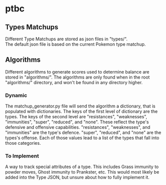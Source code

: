 # ptbc

## Types Matchups
Different Type Matchups are stored as json files in "types/".   
The default json file is based on the current Pokemon type matchup.

## Algorithms
Different algorithms to generate scores used to determine balance are stored in "algorithms/".
The algorithms are only found when in the root "algorithms/" directory, and won't be found in any directory higher.

### Dynamic
The matchup_generator.py file will send the algorithm a dictionary, that is populated with dictionaries.
The keys of the first level of dictionary are the types.
The keys of the second level are "resistances", "weaknesses", "immunities", "super", "reduced", and "none".
These reflect the type's defensive and offensive capabilities.
"resistances", "weaknesses", and "immunities" are the type's defence.
"super", "reduced", and "none" are the types's offense.
Each of those values lead to a list of the types that fall into those categories.

### To Implement
A way to track special attributes of a type. This includes Grass immunity to powder moves, Ghost immunity to Prankster, etc.
This would most likely be added into the Type JSON, but unsure about how to fully implement it.